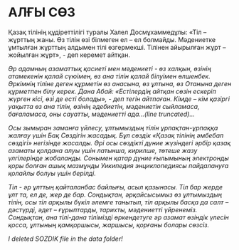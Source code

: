 # АЛҒЫ СӨЗ
Қазақ тілінің құдіреттілігі туралы Халел Досмұхаммедұлы: «Тіл – жұрттың жаны. Өз тілін өзі білмеген ел – ел болмайды. Мәдениетке ұмтылған жұрттың алдымен тілі өзгермекші. Тілінен айырылған жұрт – жойылған жұрт», - деп керемет айтқан.</em></p>
<p class="templatemo-home-text templatemo-light-gray-text"><em>Әр адамның азаматтық қасиеті мен мәдениеті - өз халқын, өзінің атамекенін қалай сүюімен, өз ана тілін қалай білуімен өлшенбек.  Әркімнің тіліне деген құрметін өз анасына, өз ұлтына, өз Отанына деген құрметпен білу керек. Дана Абай: «Естілердің айтқан сөзін ескеріп жүрген кісі, өзі де есті болады», - деп тегін айтпаған. Кімде – кім қазіргі уақытта өз  ана тілін, өзінің әдебиетін, мәдениетін  сыйламаса, бағаламаса, оны сауатты, мәдениетті ада...(line truncated)...
<p class="templatemo-home-text templatemo-light-gray-text"><em>Осы зымыран заманға үйлесу, ұлтымыздың тілін ұрпақтан-ұрпаққа жалғау үшін Бақ Сөздігін жасадық. Бұл сөздік «Қазақ тілінің әмбебап сөздігі» негізінде жасалды. Әрі осы сөздікті дүние жүзіндегі әрбір қазақ азаматы қолдана алуы үшін латынша, кирилше, төтеше жазу үлгілерінде жобаланды. Сонымен қатар дүние ғылымының электронды қоры болған ашық мазмұнды Уикипедия энциклопедиясы пайдалануға қолайлы болуы үшін берілді. </em></p>
<p class="templatemo-home-text templatemo-light-gray-text"><em>Тіл - әр ұлттың қайталанбас байлығы, асыл қазынасы. Тіл бар жерде ұлт та, ел де, жер де бар. Сондықтан, әрқайсысымыз өз ұлтымыздың тілін, осы тіл арқылы бүкіл әлемге танытып, тіл арқылы басқа да салт – дәстүрді, әдет – ғұрыптарды, тарихты, мәдениетті үйренеміз. Сондықтан, ана тілі-дана тілімізді өркендетуге әр азамат өзіндік үлесін қосса,  ұлтының қамқоршысы, жаршысы, қорғаны болары сөзсіз.</em></p>

I deleted SOZDIK file in the data folder!
